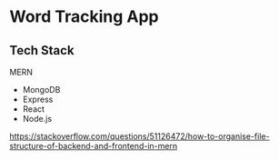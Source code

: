 # Word Tracking App


## Tech Stack

MERN
- MongoDB
- Express
- React
- Node.js

https://stackoverflow.com/questions/51126472/how-to-organise-file-structure-of-backend-and-frontend-in-mern
